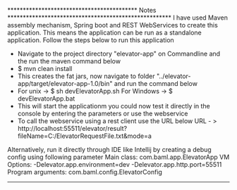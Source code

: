 ****************************************** Notes *****************************************************
I have used Maven assembly mechanism, Spring boot and REST WebServices to create this application.
This means the application can be run as a standalone application.
Follow the steps below to run this application
 - Navigate to the project directory "elevator-app" on Commandline and the run the maven command below
 - $ mvn clean install
 - This creates the fat jars, now navigate to folder "../elevator-app/target/elevator-app-1.0/bin" and run the command below
 - For unix -> $ sh devElevatorApp.sh         For Windows -> $ devElevatorApp.bat
 - This will start the applicationm you could now test it directly in the console by entering the parameters or use the webservice
 - To call the webservice using a rest client use the URL below
URL - > http://localhost:55511/elevator/result?fileName=C:/ElevatorRequestFile.txt&mode=a


Alternatively, run it directly through IDE like Intellij by creating a debug config using following parameter
 Main class: com.baml.app.ElevatorApp
 VM Options: -Delevator.app.environment=dev -Delevator.app.http.port=55511
 Program arguments: com.baml.config.ElevatorConfig
******************************************************************************************************